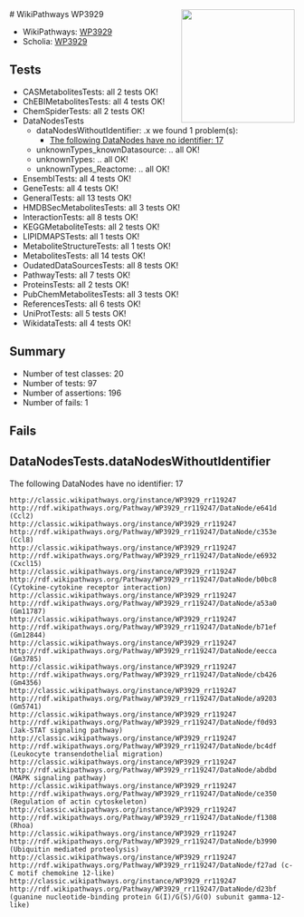 <img style="float: right; width: 200px" src="https://upload.wikimedia.org/wikipedia/commons/thumb/8/83/Wplogo_with_text_500.png/640px-Wplogo_with_text_500.png" />
# WikiPathways WP3929

* WikiPathways: [WP3929](https://wikipathways.org/pathways/WP3929)
* Scholia: [WP3929](https://scholia.toolforge.org/wikipathways/WP3929)
## Tests
* CASMetabolitesTests: all 2 tests OK!
* ChEBIMetabolitesTests: all 4 tests OK!
* ChemSpiderTests: all 2 tests OK!
* DataNodesTests
    * dataNodesWithoutIdentifier: .x we found 1 problem(s):
        * [The following DataNodes have no identifier: 17](#8792c497)
    * unknownTypes_knownDatasource: .. all OK!
    * unknownTypes: .. all OK!
    * unknownTypes_Reactome: .. all OK!
* EnsemblTests: all 4 tests OK!
* GeneTests: all 4 tests OK!
* GeneralTests: all 13 tests OK!
* HMDBSecMetabolitesTests: all 3 tests OK!
* InteractionTests: all 8 tests OK!
* KEGGMetaboliteTests: all 2 tests OK!
* LIPIDMAPSTests: all 1 tests OK!
* MetaboliteStructureTests: all 1 tests OK!
* MetabolitesTests: all 14 tests OK!
* OudatedDataSourcesTests: all 8 tests OK!
* PathwayTests: all 7 tests OK!
* ProteinsTests: all 2 tests OK!
* PubChemMetabolitesTests: all 3 tests OK!
* ReferencesTests: all 6 tests OK!
* UniProtTests: all 5 tests OK!
* WikidataTests: all 4 tests OK!


## Summary

* Number of test classes: 20
* Number of tests: 97
* Number of assertions: 196
* Number of fails: 1

## Fails

<a name="8792c497" />

## DataNodesTests.dataNodesWithoutIdentifier

The following DataNodes have no identifier: 17
```
http://classic.wikipathways.org/instance/WP3929_rr119247 http://rdf.wikipathways.org/Pathway/WP3929_rr119247/DataNode/e641d (Ccl2)
http://classic.wikipathways.org/instance/WP3929_rr119247 http://rdf.wikipathways.org/Pathway/WP3929_rr119247/DataNode/c353e (Ccl8)
http://classic.wikipathways.org/instance/WP3929_rr119247 http://rdf.wikipathways.org/Pathway/WP3929_rr119247/DataNode/e6932 (Cxcl15)
http://classic.wikipathways.org/instance/WP3929_rr119247 http://rdf.wikipathways.org/Pathway/WP3929_rr119247/DataNode/b0bc8 (Cytokine-cytokine receptor interaction)
http://classic.wikipathways.org/instance/WP3929_rr119247 http://rdf.wikipathways.org/Pathway/WP3929_rr119247/DataNode/a53a0 (Gm11787)
http://classic.wikipathways.org/instance/WP3929_rr119247 http://rdf.wikipathways.org/Pathway/WP3929_rr119247/DataNode/b71ef (Gm12844)
http://classic.wikipathways.org/instance/WP3929_rr119247 http://rdf.wikipathways.org/Pathway/WP3929_rr119247/DataNode/eecca (Gm3785)
http://classic.wikipathways.org/instance/WP3929_rr119247 http://rdf.wikipathways.org/Pathway/WP3929_rr119247/DataNode/cb426 (Gm4356)
http://classic.wikipathways.org/instance/WP3929_rr119247 http://rdf.wikipathways.org/Pathway/WP3929_rr119247/DataNode/a9203 (Gm5741)
http://classic.wikipathways.org/instance/WP3929_rr119247 http://rdf.wikipathways.org/Pathway/WP3929_rr119247/DataNode/f0d93 (Jak-STAT signaling pathway)
http://classic.wikipathways.org/instance/WP3929_rr119247 http://rdf.wikipathways.org/Pathway/WP3929_rr119247/DataNode/bc4df (Leukocyte transendothelial migration)
http://classic.wikipathways.org/instance/WP3929_rr119247 http://rdf.wikipathways.org/Pathway/WP3929_rr119247/DataNode/abdbd (MAPK signaling pathway)
http://classic.wikipathways.org/instance/WP3929_rr119247 http://rdf.wikipathways.org/Pathway/WP3929_rr119247/DataNode/ce350 (Regulation of actin cytoskeleton)
http://classic.wikipathways.org/instance/WP3929_rr119247 http://rdf.wikipathways.org/Pathway/WP3929_rr119247/DataNode/f1308 (Rhoa)
http://classic.wikipathways.org/instance/WP3929_rr119247 http://rdf.wikipathways.org/Pathway/WP3929_rr119247/DataNode/b3990 (Ubiquitin mediated proteolysis)
http://classic.wikipathways.org/instance/WP3929_rr119247 http://rdf.wikipathways.org/Pathway/WP3929_rr119247/DataNode/f27ad (c-C motif chemokine 12-like)
http://classic.wikipathways.org/instance/WP3929_rr119247 http://rdf.wikipathways.org/Pathway/WP3929_rr119247/DataNode/d23bf (guanine nucleotide-binding protein G(I)/G(S)/G(O) subunit gamma-12-like)
```

